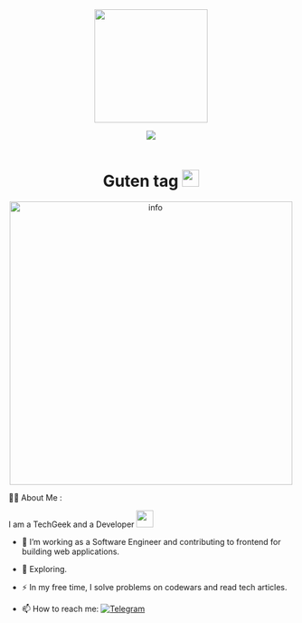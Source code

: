 <div id="header" align="center">
 
  <img src="https://media0.giphy.com/media/eNM4NlGpmCxzcXesjr/giphy.gif?cid=790b7611e7f5f242924fef25e2b7f49764d18bcadb7891fd&rid=giphy.gif&ct=g" width="200"> 
  <div id="badges">
    <p><a href="https://www.linkedin.com/in/yuliia-rul-3742a77b/"><img src="https://img.shields.io/badge/LinkedIn-blue?logo=linkedin&logoColor=white&style=for-the-badge"></a></p>
    <p><img src="https://komarev.com/ghpvc/?username=lhetstest&style=flat-square&color=blue" alt=""/></p>
  </div>
  <h1>
  Guten tag
    <img src="https://media.giphy.com/media/hvRJCLFzcasrR4ia7z/giphy.gif" width="30px"/>
  </h1> 
</div>

<div align="center">
 <img src="https://indico.cern.ch/event/800955/logo-349858561.png" width="500" alt="info">
</div>

:woman_technologist: About Me :

I am a TechGeek and a Developer <img src="https://media.giphy.com/media/WUlplcMpOCEmTGBtBW/giphy.gif" width="30"> 

- :telescope: I’m working as a Software Engineer and contributing to frontend for building web applications.

- :seedling: Exploring.

- :zap: In my free time, I solve problems on codewars and read tech articles.

- :mailbox: How to reach me: [![Telegram](https://img.shields.io/badge/lhest-lightgrey?style=flat&logo=Telegram&logoColor=blue)](https://t.me/lhest)


<!--
**lhetstest/lhetstest** is a ✨ _special_ ✨ repository because its `README.md` (this file) appears on your GitHub profile.

Here are some ideas to get you started:

- 🔭 I’m currently working on ...
- 🌱 I’m currently learning ...
- 👯 I’m looking to collaborate on ...
- 🤔 I’m looking for help with ...
- 💬 Ask me about ...
- 📫 How to reach me: ...
- 😄 Pronouns: ...
- ⚡ Fun fact: ...
-->
